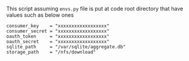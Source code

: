 This script assuming `envs.py` file is put at code root directory that have values such as below ones

```
consumer_key    = "xxxxxxxxxxxxxxxxxx"
consumer_secret = "xxxxxxxxxxxxxxxxxx"
oauth_token     = "xxxxxxxxxxxxxxxxxx"
oauth_secret    = "xxxxxxxxxxxxxxxxxx"
sqlite_path     = "/var/sqlite/aggregate.db"
storage_path    = "/nfs/download"
```
